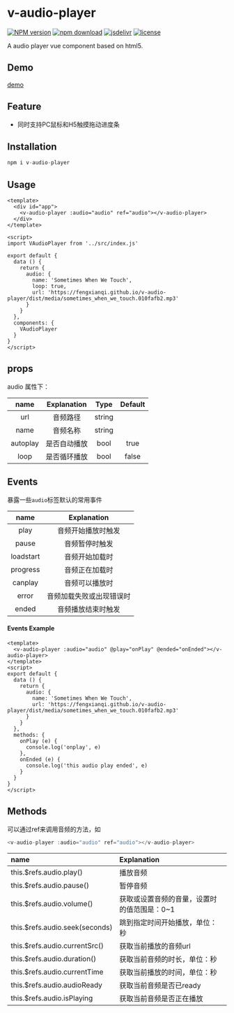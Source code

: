 # v-audio-player
[![NPM version](https://img.shields.io/npm/v/v-audio-player.svg)](https://www.npmjs.com/package/v-audio-player)
[![npm download](https://img.shields.io/npm/dt/v-audio-player.svg?style=flat-square)](https://www.npmjs.com/package/v-audio-player)
[![jsdelivr](https://data.jsdelivr.com/v1/package/npm/v-audio-player/badge)](https://www.jsdelivr.com/package/npm/v-audio-player)
[![license](https://img.shields.io/npm/l/v-audio-player.svg?style=flat-square)](https://github.com/fengxianqi/v-audio-player/blob/master/LICENSE)

A audio player vue component based on html5.

## Demo
[demo](https://fengxianqi.github.io/v-audio-player/dist/)

## Feature
- 同时支持PC鼠标和H5触摸拖动进度条

## Installation

``` javascript
npm i v-audio-player
```

## Usage

``` vue
<template>
  <div id="app">
    <v-audio-player :audio="audio" ref="audio"></v-audio-player>
  </div>
</template>

<script>
import VAudioPlayer from '../src/index.js'

export default {
  data () {
    return {
      audio: {
        name: 'Sometimes When We Touch',
        loop: true,
        url: 'https://fengxianqi.github.io/v-audio-player/dist/media/sometimes_when_we_touch.010fafb2.mp3'
      }
    }
  },
  components: {
    VAudioPlayer
  }
}
</script>
```

## props

audio 属性下：

| name | Explanation | Type | Default |
|:---:|:---:|:---:|:---:|
| url | 音频路径 | string |  |
| name | 音频名称 | string |  |
| autoplay | 是否自动播放 | bool | true |
| loop | 是否循环播放 | bool | false |

## Events
暴露一些`audio`标签默认的常用事件

|   name    |       Explanation        |
| :-------: | :----------------------: |
|  play   |    音频开始播放时触发    |
|  pause  |      音频暂停时触发      |
| loadstart |      音频开始加载时      |
| progress  |      音频正在加载时      |
|  canplay  |      音频可以播放时      |
|   error   | 音频加载失败或出现错误时 |
|   ended   |       音频播放结束时触发       |

#### Events Example

``` vue
<template>
  <v-audio-player :audio="audio" @play="onPlay" @ended="onEnded"></v-audio-player>
</template>
<script>
export default {
  data () {
    return {
      audio: {
        name: 'Sometimes When We Touch',
        url: 'https://fengxianqi.github.io/v-audio-player/dist/media/sometimes_when_we_touch.010fafb2.mp3'
      }
    }
  },
  methods: {
    onPlay (e) {
      console.log('onplay', e)
    },
    onEnded (e) {
      console.log('this audio play ended', e)
    }
  }
}
</script>
```

## Methods
可以通过ref来调用音频的方法，如
``` javascript
<v-audio-player :audio="audio" ref="audio"></v-audio-player>
```


|   name    |       Explanation        |
| :------- | :---------------------- |
|  this.$refs.audio.play()   | 播放音频 |
|  this.$refs.audio.pause()  | 暂停音频 |
| this.$refs.audio.volume() | 获取或设置音频的音量，设置时的值范围是：0~1 |
| this.$refs.audio.seek(seconds)  | 跳到指定时间开始播放，单位：秒 |
|  this.$refs.audio.currentSrc()  | 获取当前播放的音频url |
|   this.$refs.audio.duration()  | 获取当前音频的时长，单位：秒 |
|   this.$refs.audio.currentTime  | 获取当前播放的时间，单位：秒 |
|   this.$refs.audio.audioReady  | 获取当前音频是否已ready |
|   this.$refs.audio.isPlaying  | 获取当前音频是否正在播放 |
